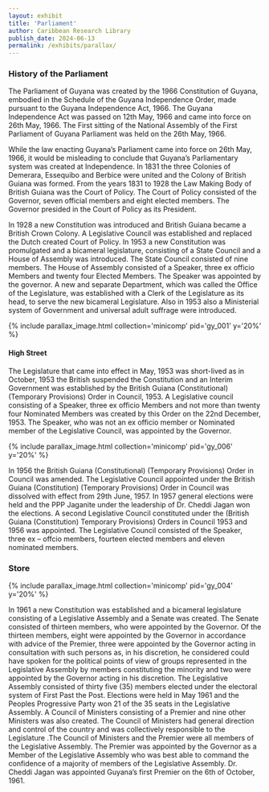 ```yaml
---
layout: exhibit
title: 'Parliament'
author: Caribbean Research Library
publish_date: 2024-06-13
permalink: /exhibits/parallax/
---
```


### History of the Parliament


The Parliament of Guyana was created by the 1966 Constitution of Guyana, embodied in the Schedule of the Guyana Independence Order, made pursuant to the Guyana Independence Act, 1966. The Guyana Independence Act was passed on 12th May, 1966 and came into force on 26th May, 1966. The First sitting of the National Assembly of the First Parliament of Guyana Parliament was held on the 26th May, 1966.

While the law enacting Guyana’s Parliament came into force on 26th May, 1966, it would be misleading to conclude that Guyana’s Parliamentary system was created at Independence.
In 1831 the three Colonies of Demerara, Essequibo and Berbice were united and the Colony of British Guiana was formed. From the years 1831 to 1928 the Law Making Body of British Guiana was the Court of Policy. The Court of Policy consisted of the Governor, seven official members and eight elected members. The Governor presided in the Court of Policy as its President.

In 1928 a new Constitution was introduced and British Guiana became a British Crown Colony. A Legislative Council was established and replaced the Dutch created Court of Policy.
In 1953 a new Constitution was promulgated and a bicameral legislature, consisting of a State Council and a House of Assembly was introduced. The State Council consisted of nine members. The House of Assembly consisted of a Speaker, three ex officio Members and twenty four Elected Members. The Speaker was appointed by the governor. A new and separate Department, which was called the Office of the Legislature, was established with a Clerk of the Legislature as its head, to serve the new bicameral Legislature. Also in 1953 also a Ministerial system of Government and universal adult suffrage were introduced.

{% include parallax_image.html collection='minicomp' pid='gy_001' y='20%' %}

#### High Street
The Legislature that came into effect in May, 1953 was short-lived as in October, 1953 the British suspended the Constitution and an Interim Government was established by the British Guiana (Constitutional) (Temporary Provisions) Order in Council, 1953. A Legislative council consisting of a Speaker, three ex officio Members and not more than twenty four Nominated Members was created by this Order on the 22nd December, 1953. The Speaker, who was not an ex officio member or Nominated member of the Legislative Council, was appointed by the Governor.

{% include parallax_image.html collection='minicomp' pid='gy_006' y='20%' %}

In 1956 the British Guiana (Constitutional) (Temporary Provisions) Order in Council was amended. The Legislative Council appointed under the British Guiana (Constitution) (Temporary Provisions) Order in Council was dissolved with effect from 29th June, 1957.
In 1957 general elections were held and the PPP Jaganite under the leadership of Dr. Cheddi Jagan won the elections. A second Legislative Council constituted under the (British Guiana (Constitution) Temporary Provisions) Orders in Council 1953 and 1956 was appointed. The Legislative Council consisted of the Speaker, three ex – offcio members, fourteen elected members and eleven nominated members.

### Store 

{% include parallax_image.html collection='minicomp' pid='gy_004' y='20%' %}

In 1961 a new Constitution was established and a bicameral legislature consisting of a Legislative Assembly and a Senate was created. The Senate consisted of thirteen members, who were appointed by the Governor. Of the thirteen members, eight were appointed by the Governor in accordance with advice of the Premier, three were appointed by the Governor acting in consultation with such persons as, in his discretion, he considered could have spoken for the political points of view of groups represented in the Legislative Assembly by members constituting the minority and two were appointed by the Governor acting in his discretion. The Legislative Assembly consisted of thirty five (35) members elected under the electoral system of First Past the Post. Elections were held in May 1961 and the Peoples Progressive Party won 21 of the 35 seats in the Legislative Assembly. A Council of Ministers consisting of a Premier and nine other Ministers was also created. The Council of Ministers had general direction and control of the country and was collectively responsible to the Legislature .The Council of Ministers and the Premier were all members of the Legislative Assembly. The Premier was appointed by the Governor as a Member of the Legislative Assembly who was best able to command the confidence of a majority of members of the Legislative Assembly. Dr. Cheddi Jagan was appointed Guyana’s first Premier on the 6th of October, 1961.